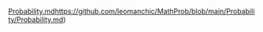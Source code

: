 [Probability.md](https://github.com/leomanchic/MathProb/blob/main/Probability/Probability.md)https://github.com/leomanchic/MathProb/blob/main/Probability/Probability.md)
